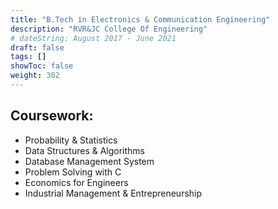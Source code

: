 ```yaml
---
title: "B.Tech in Electronics & Communication Engineering"
description: "RVR&JC College Of Engineering"
# dateString: August 2017 - June 2021
draft: false
tags: []
showToc: false
weight: 302
--- 
```


## Coursework:
- Probability & Statistics
- Data Structures & Algorithms
- Database Management System
- Problem Solving with C
- Economics for Engineers
- Industrial Management & Entrepreneurship